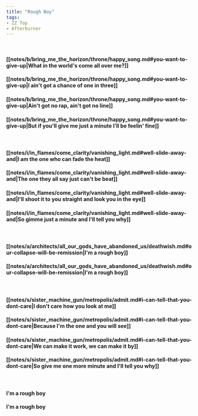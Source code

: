 ```yaml
---
title: "Rough Boy"
tags:
- ZZ Top
- Afterburner
---
```

&nbsp;
#### [[notes/b/bring_me_the_horizon/throne/happy_song.md#you-want-to-give-up|What in the world's come all over me?]]
#### [[notes/b/bring_me_the_horizon/throne/happy_song.md#you-want-to-give-up|I ain't got a chance of one in three]]
#### [[notes/b/bring_me_the_horizon/throne/happy_song.md#you-want-to-give-up|Ain't got no rap, ain't got no line]]
#### [[notes/b/bring_me_the_horizon/throne/happy_song.md#you-want-to-give-up|But if you'll give me just a minute I'll be feelin' fine]]
&nbsp;
#### [[notes/i/in_flames/come_clarity/vanishing_light.md#well-slide-away-and|I am the one who can fade the heat]]
#### [[notes/i/in_flames/come_clarity/vanishing_light.md#well-slide-away-and|The one they all say just can't be beat]]
#### [[notes/i/in_flames/come_clarity/vanishing_light.md#well-slide-away-and|I'll shoot it to you straight and look you in the eye]]
#### [[notes/i/in_flames/come_clarity/vanishing_light.md#well-slide-away-and|So gimme just a minute and I'll tell you why]]
&nbsp;
#### [[notes/a/architects/all_our_gods_have_abandoned_us/deathwish.md#our-collapse-will-be-remission|I'm a rough boy]]
#### [[notes/a/architects/all_our_gods_have_abandoned_us/deathwish.md#our-collapse-will-be-remission|I'm a rough boy]]
&nbsp;
#### [[notes/s/sister_machine_gun/metropolis/admit.md#i-can-tell-that-you-dont-care|I don't care how you look at me]]
#### [[notes/s/sister_machine_gun/metropolis/admit.md#i-can-tell-that-you-dont-care|Because I'm the one and you will see]]
#### [[notes/s/sister_machine_gun/metropolis/admit.md#i-can-tell-that-you-dont-care|We can make it work, we can make it by]]
#### [[notes/s/sister_machine_gun/metropolis/admit.md#i-can-tell-that-you-dont-care|So give me one more minute and I'll tell you why]]
&nbsp;
#### I'm a rough boy
#### I'm a rough boy
